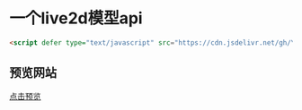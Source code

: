 # 一个live2d模型api

```html
<script defer type="text/javascript" src="https://cdn.jsdelivr.net/gh/YL2209/live2d_model_mini@1.0/live2d3/autoload.min.js"></script>
```

## 预览网站

[点击预览](https://naokuo.top/)
